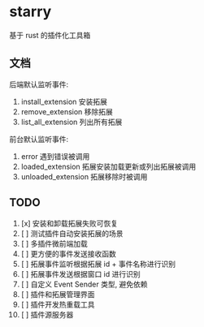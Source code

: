 # starry

基于 rust 的插件化工具箱

## 文档

后端默认监听事件:

1. install_extension 安装拓展
2. remove_extension 移除拓展
3. list_all_extension 列出所有拓展

前台默认监听事件:

1. error 遇到错误被调用
2. loaded_extension 拓展安装加载更新或列出拓展被调用
3. unloaded_extension 拓展移除时被调用

## TODO

1. [x] 安装和卸载拓展失败可恢复
2. [ ] 测试插件自动安装拓展的场景
3. [ ] 多插件微前端加载
3. [ ] 更方便的事件发送接收函数
3. [ ] 拓展事件监听根据拓展 id + 事件名称进行识别
3. [ ] 拓展事件发送根据窗口 id 进行识别
2. [ ] 自定义 Event Sender 类型, 避免依赖
4. [ ] 插件和拓展管理界面
5. [ ] 插件开发热重载工具
5. [ ] 插件源服务器